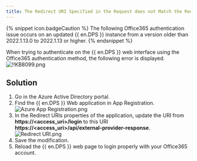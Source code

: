```yaml
---
title: The Redirect URI Specified in the Request does not Match the Redirect URIs Configured for the Application
---
```

{% snippet icon.badgeCaution %}
The following Office365 authentication issue occurs on an updated {{ en.DPS }} instance from a version older than 2022.1.13.0 to 2022.1.13 or higher.
{% endsnippet %}

When trying to authenticate on the {{ en.DPS }} web interface using the Office365 authentication method, the following error is displayed.  
![!!KB8099.png](https://webdevolutions.azureedge.net/docs/en/kb/KB8099.png)

## Solution

1. Go in the Azure Active Directory portal.
1. Find the {{ en.DPS }} Web application in App Registration.  
![Azure App Registration.png](https://webdevolutions.azureedge.net/docs/en/kb/KB8100.png)
1. In the Redirect URIs properties of the application, update the URI from **https://<access_uri>/login** to this URI **https://<access_uri>/api/external-provider-response**.  
![Redirect URI.png](https://webdevolutions.azureedge.net/docs/en/kb/KB8101.png)
1. Save the modification.
1. Reload the {{ en.DPS }} web page to login properly with your Office365 account.
